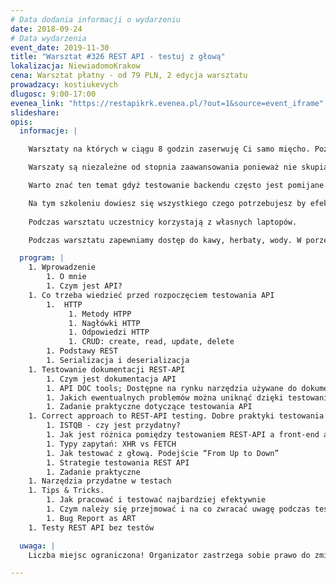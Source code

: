 ```yaml
---
# Data dodania informacji o wydarzeniu
date: 2018-09-24
# Data wydarzenia
event_date: 2019-11-30
title: "Warsztat #326 REST API - testuj z głową"
lokalizacja: NiewiadomoKrakow
cena: Warsztat płatny - od 79 PLN, 2 edycja warsztatu
prowadzacy: kostiukevych
dlugosc: 9:00-17:00
evenea_link: "https://restapikrk.evenea.pl/?out=1&source=event_iframe"
slideshare:
opis:
  informacje: |

    Warsztaty na których w ciągu 8 godzin zaserwuję Ci samo mięcho. Poziom "from ZERO to HERO" z naciskiem na praktykę, zrozumienie materiału i samodzielne testowanie. Teoria poparta praktyką w lekkim wydaniu z nutą humoru - bo oczekujesz wiedzy, a nie zmęczenia materiału. Nie ważne jaki masz poziom - wyjdziesz zadowolony.

    Warszaty są niezależne od stopnia zaawansowania ponieważ nie skupiamy się na suchej teorii i opowiadaniach; w zamian oferuję praktyczne ćwiczenia z omówieniem zagadnienia -  każdy może zadać pytanie, po czym wspólnie omówimy problem i znajdziemy rozwiązanie. Będziemy używać najbardziej popularnych narzędzi zamęczając API! Nie zabraknie również "case study", gdzie bazując na swoim doświadczeniu wspomnę jakie pułapki na nas czychają i jaką moc ma dla nas testowanie REST API.

    Warto znać ten temat gdyż testowanie backendu często jest pomijane w projektach, co później lubi się mścić. Wiele osób nie wie jakie korzyści dzięki temu można osiągać i  jak się do tego  zabrać, aby robić to dobrze. Testowanie backendu pozwala zaoszczędzić czas i wynieść testowanie na wyższy poziom, a do osiągnięcia tego potrzeba stosunkowo niewiele. Podstawowa wiedza i darmowe narzędzia w połączeniu z efektywnością dają silne pole do popisu w dziale QA, mają również realny wpływ na jakość. Testowanie to nie tylko klikanie, pora zmienić ten stereotyp.

    Na tym szkoleniu dowiesz się wszystkiego czego potrzebujesz by efektywnie testować w sposób świadomy, bo największą wartością dodaną jest świadomość DOBRZE wykonanej roboty.  
    
    Podczas warsztatu uczestnicy korzystają z własnych laptopów.

    Podczas warsztatu zapewniamy dostęp do kawy, herbaty, wody. W porze obiadowej zapewniamy pizzę w wersji mięsnej lub wegetariańskiej.

  program: |
    1. Wprowadzenie
        1. O mnie
        1. Czym jest API?
    1. Co trzeba wiedzieć przed rozpoczęciem testowania API
        1.  HTTP
             1. Metody HTPP
             1. Nagłówki HTTP
             1. Odpowiedzi HTTP
             1. CRUD: create, read, update, delete
        1. Podstawy REST
        1. Serializacja i deserializacja
    1. Testowanie dokumentacji REST-API
        1. Czym jest dokumentacja API
        1. API DOC tools; Dostępne na rynku narzędzia używane do dokumentowania REST API (np Swagger, Apiary i inne)
        1. Jakich ewentualnych problemów można uniknąć dzięki testowaniu dokumentacji API
        1. Zadanie praktyczne dotyczące testowania API
    1. Correct approach to REST-API testing. Dobre praktyki testowania REST-API
        1. ISTQB - czy jest przydatny?
        1. Jak jest różnica pomiędzy testowaniem REST-API a front-end aplikacji webowej
        1. Typy zapytań: XHR vs FETCH
        1. Jak testować z głową. Podejście “From Up to Down”
        1. Strategie testowania REST API
        1. Zadanie praktyczne
    1. Narzędzia przydatne w testach
    1. Tips & Tricks.
        1. Jak pracować i testować najbardziej efektywnie
        1. Czym należy się przejmować i na co zwracać uwagę podczas testowania REST API
        1. Bug Report as ART
    1. Testy REST API bez testów

  uwaga: |
    Liczba miejsc ograniczona! Organizator zastrzega sobie prawo do zmiany lokalizacji wydarzenia oraz jego odwołania w przypadku niezgłoszenia się minimalnej liczby uczestników.

---
```

